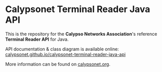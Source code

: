 # Calypsonet Terminal Reader Java API

This is the repository for the **Calypso Networks Association**'s reference **Terminal Reader API** for Java.

API documentation & class diagram is available online: [calypsonet.github.io/calypsonet-terminal-reader-java-api](https://calypsonet.github.io/calypsonet-terminal-reader-java-api)

More information can be found on [calypsonet.org](http://calypsonet.org).
